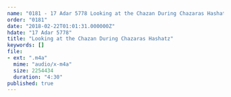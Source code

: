 ```yaml
---
name: "0181 - 17 Adar 5778 Looking at the Chazan During Chazaras Hashatz"
order: "0181"
date: "2018-02-22T01:01:31.000000Z"
hdate: "17 Adar 5778"
title: "Looking at the Chazan During Chazaras Hashatz"
keywords: []
file:
- ext: ".m4a"
  mime: "audio/x-m4a"
  size: 2254434
  duration: "4:30"
published: true
---
```



